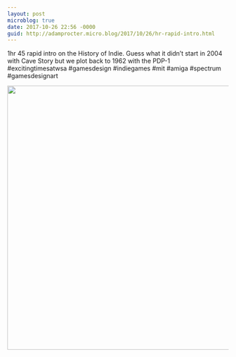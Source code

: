 ```yaml
---
layout: post
microblog: true
date: 2017-10-26 22:56 -0000
guid: http://adamprocter.micro.blog/2017/10/26/hr-rapid-intro.html
---
```

1hr 45 rapid intro on the History of Indie. Guess what it didn’t start in 2004 with Cave Story but we plot back to 1962 with the PDP-1 #excitingtimesatwsa #gamesdesign #indiegames #mit #amiga #spectrum #gamesdesignart

<img src="http://discursive.adamprocter.co.uk/uploads/2017/33e277c1d0.jpg" width="578" height="600" />
